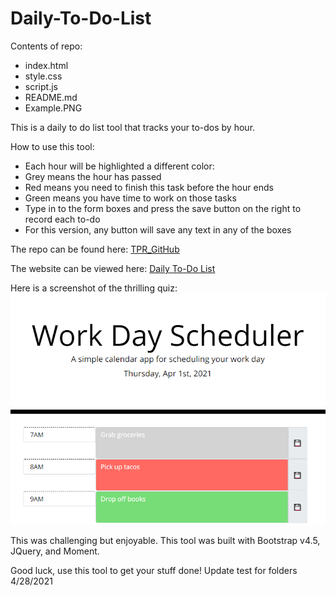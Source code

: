 # Daily-To-Do-List

Contents of repo:
* index.html
* style.css
* script.js
* README.md
* Example.PNG

This is a daily to do list tool that tracks your to-dos by hour. 

How to use this tool:
* Each hour will be highlighted a different color:
 * Grey means the hour has passed
 * Red means you need to finish this task before the hour ends
 * Green means you have time to work on those tasks
* Type in to the form boxes and press the save button on the right to record each to-do
 * For this version, any button will save any text in any of the boxes

The repo can be found here: 
[TPR_GitHub](https://github.com/rutherford87/Daily-To-Do-List)

The website can be viewed here: [Daily To-Do List](https://rutherford87.github.io/Daily-To-Do-List/)

Here is a screenshot of the thrilling quiz:
![WOW!](./Example.PNG)

This was challenging but enjoyable. This tool was built with Bootstrap v4.5, JQuery, and Moment.

Good luck, use this tool to get your stuff done!
Update test for folders 4/28/2021